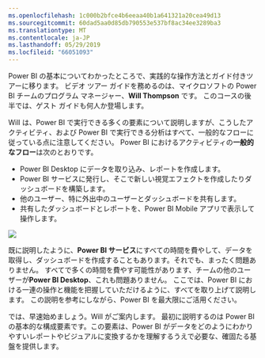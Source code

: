 ```yaml
---
ms.openlocfilehash: 1c000b2bfce4b6eeaa40b1a641321a20cea49d13
ms.sourcegitcommit: 60dad5aa0d85db790553e537bf8ac34ee3289ba3
ms.translationtype: MT
ms.contentlocale: ja-JP
ms.lasthandoff: 05/29/2019
ms.locfileid: "66051093"
---
```

Power BI の基本についてわかったところで、実践的な操作方法とガイド付きツアーに移ります。 ビデオ ツアー ガイドを務めるのは、マイクロソフトの Power BI チームのプログラム マネージャー、**Will Thompson** です。 このコースの後半では、ゲスト ガイドも何人か登場します。

Will は、Power BI で実行できる多くの要素について説明しますが、こうしたアクティビティ、および Power BI で実行できる分析はすべて、一般的なフローに従っている点に注意してください。 Power BI におけるアクティビティの**一般的なフロー**は次のとおりです。

* Power BI Desktop にデータを取り込み、レポートを作成します。
* Power BI サービスに発行し、そこで新しい視覚エフェクトを作成したりダッシュボードを構築します。
* 他のユーザー、特に外出中のユーザーとダッシュボードを共有します。
* 共有したダッシュボードとレポートを、Power BI Mobile アプリで表示して操作します。

![](media/0-1-intro-using-power-bi/c0a1_1.png)

既に説明したように、**Power BI サービス**にすべての時間を費やして、データを取得し、ダッシュボードを作成することもあります。それでも、まったく問題ありません。 すべてで多くの時間を費やす可能性があります、チームの他のユーザーが**Power BI Desktop**、これも問題ありません。 ここでは、Power BI における一連の操作と機能を把握していただけるように、すべてを取り上げて説明します。 この説明を参考にしながら、Power BI を最大限にご活用ください。

では、早速始めましょう。Will がご案内します。 最初に説明するのは Power BI の基本的な構成要素です。この要素は、Power BI がデータをどのようにわかりやすいレポートやビジュアルに変換するかを理解するうえで必要な、確固たる基盤を提供します。

